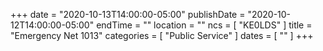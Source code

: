+++
date = "2020-10-13T14:00:00-05:00"
publishDate = "2020-10-12T14:00:00-05:00"
endTime = ""
location = ""
ncs = [ "KE0LDS" ]
title = "Emergency Net 1013"
categories = [ "Public Service" ]
dates = [ "" ]
+++
